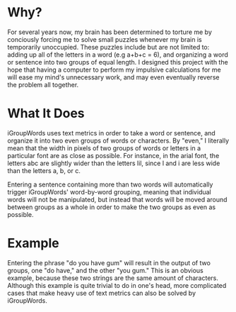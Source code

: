 Why?
====

For several years now, my brain has been determined to torture me by conciously forcing me to solve small puzzles whenever my brain is temporarily unoccupied. These puzzles include but are not limited to: adding up all of the letters in a word (e.g a+b+c = 6), and organizing a word or sentence into two groups of equal length. I designed this project with the hope that having a computer to perform my impulsive calculations for me will ease my mind's unnecessary work, and may even eventually reverse the problem all together.

What It Does
============

iGroupWords uses text metrics in order to take a word or sentence, and organize it into two even groups of words or characters. By "even," I literally mean that the width in pixels of two groups of words or letters in a particular font are as close as possible. For instance, in the arial font, the letters abc are slightly wider than the letters lil, since l and i are less wide than the letters a, b, or c.

Entering a sentence containing more than two words will automatically trigger iGroupWords' word-by-word grouping, meaning that individual words will not be manipulated, but instead that words will be moved around between groups as a whole in order to make the two groups as even as possible.

Example
=======

Entering the phrase "do you have gum" will result in the output of two groups, one "do have," and the other "you gum." This is an obvious example, because these two strings are the same amount of characters. Although this example is quite trivial to do in one's head, more complicated cases that make heavy use of text metrics can also be solved by iGroupWords.
